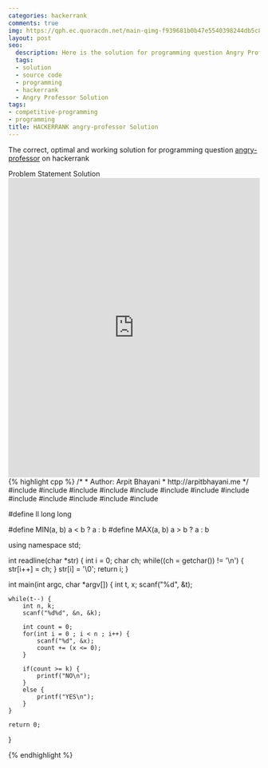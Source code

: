 ```yaml
---
categories: hackerrank
comments: true
img: https://qph.ec.quoracdn.net/main-qimg-f939681b0b47e5540398244db5c8966f?convert_to_webp=true
layout: post
seo:
  description: Here is the solution for programming question Angry Professor on hackerrank
  tags:
  - solution
  - source code
  - programming
  - hackerrank
  - Angry Professor Solution
tags:
- competitive-programming
- programming
title: HACKERRANK angry-professor Solution
---
```

The correct, optimal and working solution for programming question [angry-professor](https://www.hackerrank.com/challenges/angry-professor) on hackerrank

<div class="ui secondary pointing large menu">
  <a class="grey item" data-tab="problem-statement">
    Problem Statement
  </a>
  <a class="active item grey" data-tab="solution">
    Solution
  </a>
</div>
<div class="ui bottom attached tab" data-tab="problem-statement">
    <iframe src="https://www.hackerrank.com/challenges/angry-professor" width="100%" height="600px" style="overflow: scroll; border: none;"></iframe>
</div>
<div class="ui bottom attached active tab" data-tab="solution">
{% highlight cpp %}
/*
 *  Author: Arpit Bhayani
 *  http://arpitbhayani.me
 */
#include <cmath>
#include <cstdio>
#include <cstdlib>
#include <climits>
#include <deque>
#include <iostream>
#include <list>
#include <limits>
#include <map>
#include <queue>
#include <set>
#include <stack>
#include <vector>

#define ll long long

#define MIN(a, b) a < b ? a : b
#define MAX(a, b) a > b ? a : b

using namespace std;

int readline(char *str) {
    int i = 0;
    char ch;
    while((ch = getchar()) != '\n') {
        str[i++] = ch;
    }
    str[i] = '\0';
    return i;
}

int main(int argc, char *argv[]) {
    int t, x;
    scanf("%d", &t);

    while(t--) {
        int n, k;
        scanf("%d%d", &n, &k);

        int count = 0;
        for(int i = 0 ; i < n ; i++) {
            scanf("%d", &x);
            count += (x <= 0);
        }

        if(count >= k) {
            printf("NO\n");
        }
        else {
            printf("YES\n");
        }
    }

    return 0;
}

{% endhighlight %}
</div>
